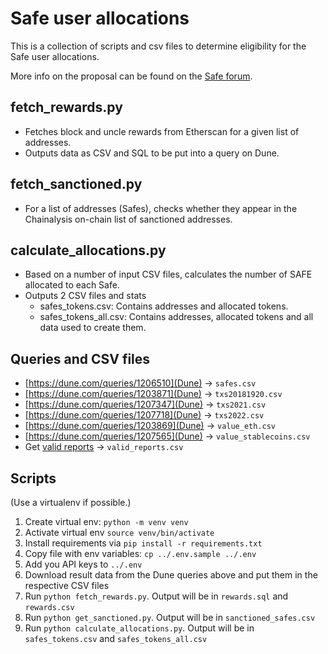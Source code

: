 # Safe user allocations

This is a collection of scripts and csv files to determine eligibility for the Safe user allocations.

More info on the proposal can be found on the [Safe forum](https://forum.safe.global/t/new-proposal-reworked-safe-distribution-for-users/594).

## fetch_rewards.py

- Fetches block and uncle rewards from Etherscan for a given list of addresses.
- Outputs data as CSV and SQL to be put into a query on Dune.

## fetch_sanctioned.py

- For a list of addresses (Safes), checks whether they appear in the Chainalysis on-chain list of sanctioned addresses.

## calculate_allocations.py

- Based on a number of input CSV files, calculates the number of SAFE allocated to each Safe.
- Outputs 2 CSV files and stats
    - safes_tokens.csv: Contains addresses and allocated tokens.
    - safes_tokens_all.csv: Contains addresses, allocated tokens and all data used to create them.

## Queries and CSV files

- [https://dune.com/queries/1206510](Dune) -> `safes.csv`
- [https://dune.com/queries/1203871](Dune) -> `txs20181920.csv`
- [https://dune.com/queries/1207347](Dune) -> `txs2021.csv`
- [https://dune.com/queries/1207718](Dune) -> `txs2022.csv`
- [https://dune.com/queries/1203869](Dune) -> `value_eth.csv`
- [https://dune.com/queries/1207565](Dune) -> `value_stablecoins.csv`
- Get [valid reports](https://github.com/safe-global/safe-user-allocation-reports/blob/main/review/valid_reports.csv) -> `valid_reports.csv`

## Scripts

(Use a virtualenv if possible.)

1. Create virtual env: `python -m venv venv`
2. Activate virtual env `source venv/bin/activate`
3. Install requirements via `pip install -r requirements.txt`
4. Copy file with env variables: `cp ../.env.sample ../.env`
5. Add you API keys to `../.env`
6. Download result data from the Dune queries above and put them in the respective CSV files
7. Run `python fetch_rewards.py`. Output will be in `rewards.sql` and `rewards.csv`
8. Run `python get_sanctioned.py`. Output will be in `sanctioned_safes.csv`
9. Run `python calculate_allocations.py`. Output will be in `safes_tokens.csv` and `safes_tokens_all.csv`
